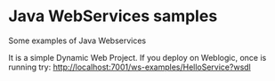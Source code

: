 # Java WebServices samples
Some examples of Java Webservices

It is a simple Dynamic Web Project. If you deploy on Weblogic,
once is running try:
[http://localhost:7001/ws-examples/HelloService?wsdl](http://localhost:7001/ws-examples/HelloService?wsdl "click here")